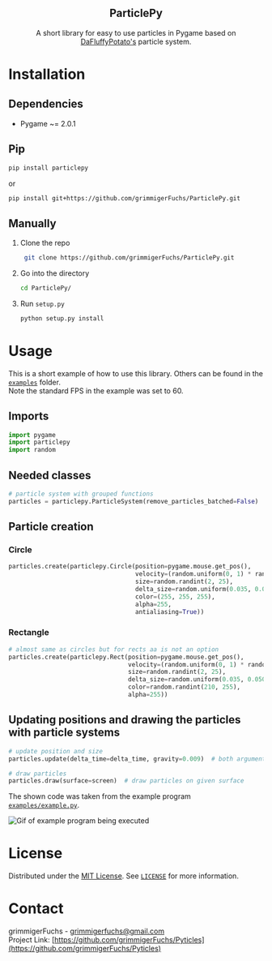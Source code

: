 <p align="center">
   <h2 align="center">ParticlePy</h2>
   <p align="center">
      A short library for easy to use particles in Pygame based on <a href="http://dafluffypotato.com/" target="blank">DaFluffyPotato's</a> particle system.
   </p>
</p>

# Installation

## Dependencies

- Pygame ~= 2.0.1

## Pip
```bash
pip install particlepy
```
or
```bash
pip install git+https://github.com/grimmigerFuchs/ParticlePy.git
```

## Manually

1. Clone the repo
   ```bash
    git clone https://github.com/grimmigerFuchs/ParticlePy.git
   ```
2. Go into the directory
   ```bash
   cd ParticlePy/
   ```
3. Run `setup.py`
   ```bash
   python setup.py install
   ```

# Usage

This is a short example of how to use this library. Others can be found in the [`examples`](examples) folder.\
Note the standard FPS in the example was set to 60.

## Imports

```python
import pygame
import particlepy
import random
```

## Needed classes

```python
# particle system with grouped functions
particles = particlepy.ParticleSystem(remove_particles_batched=False)  # particle system; argument: no batched removals
```

## Particle creation

### Circle

```python
particles.create(particlepy.Circle(position=pygame.mouse.get_pos(),                                # get mouse pos
                                   velocity=(random.uniform(0, 1) * random.choice((-1, 1)), -3),   # x and y velocity
                                   size=random.randint(2, 25),                                     # size of particles
                                   delta_size=random.uniform(0.035, 0.050),                        # decreases size every frame
                                   color=(255, 255, 255),                                          # rgb
                                   alpha=255,                                                      # optional transparency
                                   antialiasing=True))                                             # aa normally turned off
```

### Rectangle

```python
# almost same as circles but for rects aa is not an option
particles.create(particlepy.Rect(position=pygame.mouse.get_pos(),
                                 velocity=(random.uniform(0, 1) * random.choice((-1, 1)), -3),
                                 size=random.randint(2, 25),
                                 delta_size=random.uniform(0.035, 0.050),
                                 color=random.randint(210, 255),
                                 alpha=255))
```

## Updating positions and drawing the particles with particle systems

```python
# update position and size
particles.update(delta_time=delta_time, gravity=0.009)  # both arguments are optional; gravity pulls particles down

# draw particles
particles.draw(surface=screen)  # draw particles on given surface
```

The shown code was taken from the example program [`examples/example.py`](examples/example.py).

![Gif of example program being executed](https://media.giphy.com/media/961YhKg8e59t0Y9eUu/giphy.gif)

# License

Distributed under the [MIT License](https://choosealicense.com/licenses/mit/). See [`LICENSE`](LICENSE) for more
information.

# Contact

grimmigerFuchs - [grimmigerfuchs@gmail.com](mailto:grimmigerFuchs)\
Project Link: [https://github.com/grimmigerFuchs/Pyticles](https://github.com/grimmigerFuchs/Pyticles)
